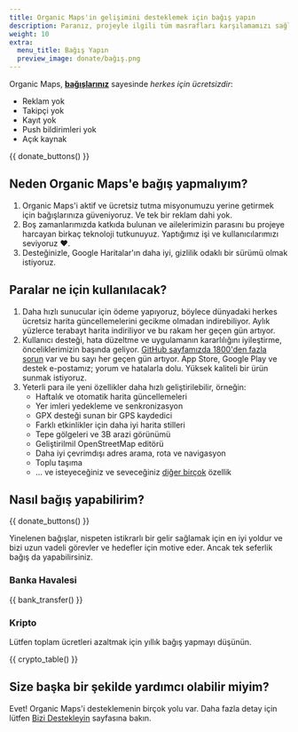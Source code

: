 ```yaml
---
title: Organic Maps'in gelişimini desteklemek için bağış yapın
description: Paranız, projeyle ilgili tüm masrafları karşılamamızı sağlıyor ve Organic Maps'i iyileştirmemiz için bizi motive ediyor.
weight: 10
extra:
  menu_title: Bağış Yapın
  preview_image: donate/bağış.png
---
```


Organic Maps, **[bağışlarınız][stripe]** sayesinde _herkes için ücretsizdir_:

- Reklam yok
- Takipçi yok
- Kayıt yok
- Push bildirimleri yok
- Açık kaynak

{{ donate_buttons() }}

## Neden Organic Maps'e bağış yapmalıyım?

1. Organic Maps'i aktif ve ücretsiz tutma misyonumuzu yerine getirmek için bağışlarınıza güveniyoruz.
   Ve tek bir reklam dahi yok.
2. Boş zamanlarımızda katkıda bulunan ve ailelerimizin parasını bu projeye harcayan birkaç teknoloji tutkunuyuz.
   Yaptığımız işi ve kullanıcılarımızı seviyoruz ❤️.
3. Desteğinizle, Google Haritalar'ın daha iyi, gizlilik odaklı bir sürümü olmak istiyoruz.

## Paralar ne için kullanılacak?

1. Daha hızlı sunucular için ödeme yapıyoruz, böylece dünyadaki herkes ücretsiz harita güncellemelerini gecikme olmadan indirebiliyor.
   Aylık yüzlerce terabayt harita indiriliyor ve bu rakam her geçen gün artıyor.
2. Kullanıcı desteği, hata düzeltme ve uygulamanın kararlılığını iyileştirme, önceliklerimizin başında geliyor.
   [GitHub sayfamızda 1800'den fazla sorun][github issues] var ve bu sayı her geçen gün artıyor.
   App Store, Google Play ve destek e-postamız; yorum ve hatalarla dolu. Yüksek kaliteli bir ürün sunmak istiyoruz.
3. Yeterli para ile yeni özellikler daha hızlı geliştirilebilir, örneğin:
   - Haftalık ve otomatik harita güncellemeleri
   - Yer imleri yedekleme ve senkronizasyon
   - GPX desteği sunan bir GPS kaydedici
   - Farklı etkinlikler için daha iyi harita stilleri
   - Tepe gölgeleri ve 3B arazi görünümü
   - Geliştirilmil OpenStreetMap editörü
   - Daha iyi çevrimdışı adres arama, rota ve navigasyon
   - Toplu taşıma
   - … ve isteyeceğiniz ve seveceğiniz [diğer birçok][github issues] özellik

## Nasıl bağış yapabilirim?

{{ donate_buttons() }}

Yinelenen bağışlar, nispeten istikrarlı bir gelir sağlamak için
en iyi yoldur ve bizi uzun vadeli görevler ve hedefler için motive
eder. Ancak tek seferlik bağış da yapabilirsiniz.

### Banka Havalesi

{{ bank_transfer() }}

### Kripto

Lütfen toplam ücretleri azaltmak için yıllık bağış yapmayı düşünün.

{{ crypto_table() }}

## Size başka bir şekilde yardımcı olabilir miyim?

Evet! Organic Maps'i desteklemenin birçok yolu var. Daha fazla
detay için lütfen [Bizi Destekleyin](@/support-us/index.tr.md) sayfasına bakın.

[stripe]: https://donate.organicmaps.app/ "Stripe ile Bağış Yapın"
[github issues]: https://github.com/organicmaps/organicmaps/issues "GitHub'daki Öneri ve Hatalar Listesi"
